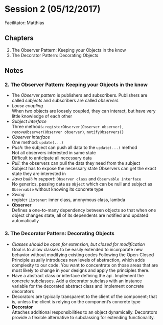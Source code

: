 # Session 2 (05/12/2017)
Facilitator: Matthias

## Chapters
2. The Observer Pattern: Keeping your Objects in the know
3. The Decorator Pattern: Decorating Objects

## Notes
### 2. The Observer Pattern: Keeping your Objects in the know
- The *Observer pattern* is publishers and subscribers. Publishers are called *subjects* and subscribers are called *observers*
- *Loose coupling*  
  When two objects are loosely coupled, they can interact, but have very little knowledge of each other
- *Subject interface*  
  Three methods: `registerObserver(Observer observer)`, `removeObserver(Observer observer)`, `notifyObservers()`
- *Observer interface*  
  One method: `update(...)`
- *Push*: the subject can push all data to the `update(...)` method  
  Not all observers interested in same state  
  Difficult to anticipate all necessary data
- *Pull*: the observers can pull the data they need from the subject  
  Subject has to expose the necessary state
  Observers can get the exact state they are interested in
- *Java built-in support*: `Observer class` and `Observable interface`  
  No generics, passing data as `Object` which can be null and subject as `Observable` without knowing its concrete type
- *Swing*  
  register `Listener`: inner class, anonymous class, lambda    
- **Observer**  
  Defines a one-to-many dependency between objects so that when one object changes state, all of its dependents are notified and updated automatically 

### 3. The Decorator Pattern: Decorating Objects
- *Classes should be open for extension, but closed for modification*  
  Goal is to allow classes to be easily extended to incorporate new behavior without modifying existing codes
  Following the Open-Closed Principle usually introduces new levels of abstraction, which adds complexity to our code. You want to concentrate on those areas that are most likely to change in your designs and apply the principles there.
- Have a abstract class or interface defining the api. Implement the concrete subclasses. Add a decorator subclass with an instance variable for the decorated abstract class and implement concrete decorators
- Decorators are typically transparent to the client of the component; that is, unless the client is relying on the component’s concrete type
- **Decorator**  
  Attaches additional responsibilities to an object dynamically. Decorators provide a flexible alternative to subclassing for extending functionality.